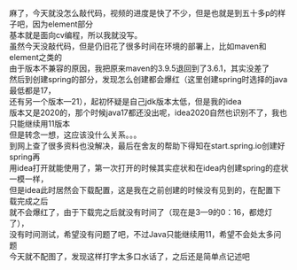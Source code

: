 麻了，今天就没怎么敲代码，视频的进度是快了不少，但是也就是到五十多p的样子吧，因为element部分  
基本就是面向cv编程，所以我就没写。  
虽然今天没敲代码，但是仍旧花了很多时间在环境的部署上，比如maven和element之类的  
由于版本不兼容的原因，我把原来maven的3.9.5退回到了3.6.1，其实没差了  
然后到创建spring的部分，发现怎么创建都会爆红（这里创建spring时选择的java最低都是17，  
还有另一个版本—21），起初怀疑是自己jdk版本太低，但是我的idea  
版本又是2020的，那个时候java17都还没出呢，idea2020自然也识别不了，我也只能继续用11版本  
但是转念一想，这应该没什么关系。。。  
到网上查了很多资料也没解决，最后在舍友的帮助下得知在start.spring.io创建好spring再  
用idea打开就能使用了，第一次打开的时候其实症状和在idea内创建spring的症状一模一样，  
但是idea此时居然会下载配置，这是我在之前创建的时候没有见到的，在配置下载完成之后  
就不会爆红了，由于下载完之后就没有时间了（现在是3—9的0：16，都熄灯了），  
没有时间测试，希望没有问题了吧，不过Java只能继续用11，希望不会处太多问题  
今天就不配图了，发现这样打字太多口水话了，之后还是简单点记述吧
